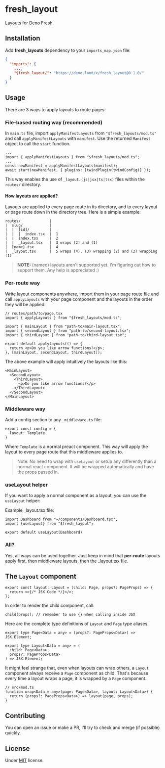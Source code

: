 # fresh_layout

Layouts for Deno Fresh.

## Installation

Add **fresh_layouts** dependency to your `imports_map.json` file:

```json
{
  "imports": {
    ...,
    "$fresh_layout/": "https://deno.land/x/fresh_layout@0.1.0/"
  }
}
```

## Usage

There are 3 ways to apply layouts to route pages:

### File-based routing way (recommended)

In `main.ts` file, import `applyManifestLayouts` from `"$fresh_layouts/mod.ts"` and call `applyManifestLayouts` with `manifest`. Use the returned `Manifest` object to call the `start` function.

```tsx
...
import { applyManifestLayouts } from "$fresh_layouts/mod.ts";
...
const newManifest = applyManifestLayouts(manifest);
await start(newManifest, { plugins: [twindPlugin(twindConfig)] });
```

This way enables the use of `_layout.(js|jsx|ts|tsx)` files within the `routes/` directory.

#### How layouts are applied?

Layouts are applied to every page route in its directory, and to every layout or page route down in the directory tree. Here is a simple example:

```
routes/             |
|  slug/            |
|  |  [id]/         |
|  |  |  index.tsx  |  1
|  |  index.tsx     |  2
|  |  _layout.tsx   |  3 wraps (2) and (1)
|  [name].tsx       |  4
|  _layout.tsx      |  5 wraps (4), (3) wrapping (2) and (3) wrapping (1)
```

> **NOTE:** (named) layouts aren't supported yet. I'm figuring out how to support them. Any help is appreciated :)

### Per-route way

Write layout components anywhere, import them in your page route file and call `applyLayouts` with your page component and the layouts in the order they will be applied:

```tsx
// routes/path/to/page.tsx
import { applyLayouts } from "$fresh_layouts/mod.ts";

import { mainLayout } from "path-to/main-layout.tsx";
import { secondLayout } from "path-to/second-layout.tsx";
import { thirdLayout } from "path-to/third-layout.tsx";

export default applylayouts(() => {
  return <p>Do you like arrow functions?</p>;
}, [mainLayout, secondLayout, thirdLayout]);
```

The above example will apply intuitively the layouts like this:

```tsx
<MainLayout>
  <SecondLayout>
    <ThirdLayout>
      <p>Do you like arrow functions?</p>
    </ThirdLayout>
  </SecondLayout>
</MainLayout>
```

### Middleware way

Add a config section to any `_middleware.ts` file:

```tsx
export const config = {
  layout: Template
}
```

Where `Template` is a normal preact component. This way will apply the layout to every page route that this middleware applies to.

> Note: No need to wrap with `useLayout` or setup any differently than a normal react component. It will be wrapped automatically and have the props passed in.

### useLayout helper

If you want to apply a normal component as a layout, you can use the `useLayout` helper:

Example _layout.tsx file:

```tsx
import Dashboard from "~/components/Dashboard.tsx";
import {useLayout} from "$fresh_layout";

export default useLayout(Dashboard)
```

### All?

Yes, all ways can be used together. Just keep in mind that **per-route** layouts apply first, then middleware layouts, then the _layout.tsx file.

## The `Layout` component

```tsx
export const layout: Layout = (child: Page, props?: PageProps) => {
  return <>{/* JSX Code */}</>;
};
```

In order to render the child component, call:

```tsx
child(props); // remember to use {} when calling inside JSX
```

Here are the complete type definitions of `Layout` and `Page` type aliases:

```tsx
export type Page<Data = any> = (props?: PageProps<Data>) => JSX.Element;

export type Layout<Data = any> = (
  child: Page<Data>,
  props?: PageProps<Data>
) => JSX.Element;
```

It might feel strange that, even when layouts can wrap others, a `Layout` component always receive a `Page` component as child. That's because every time a layout wraps a page, it is wrapped by a `Page` component.

```tsx
// src/mod.ts
function wrap<Data = any>(page: Page<Data>, layout: Layout<Data>) {
  return (props?: PageProps<Data>) => layout(page, props);
}
```

## Contributing

You can open an issue or make a PR, I'll try to check and merge (if possible) quickly.

## License

Under [MIT](https://github.com/egmaleta/fresh_layout/blob/main/LICENSE) license.
